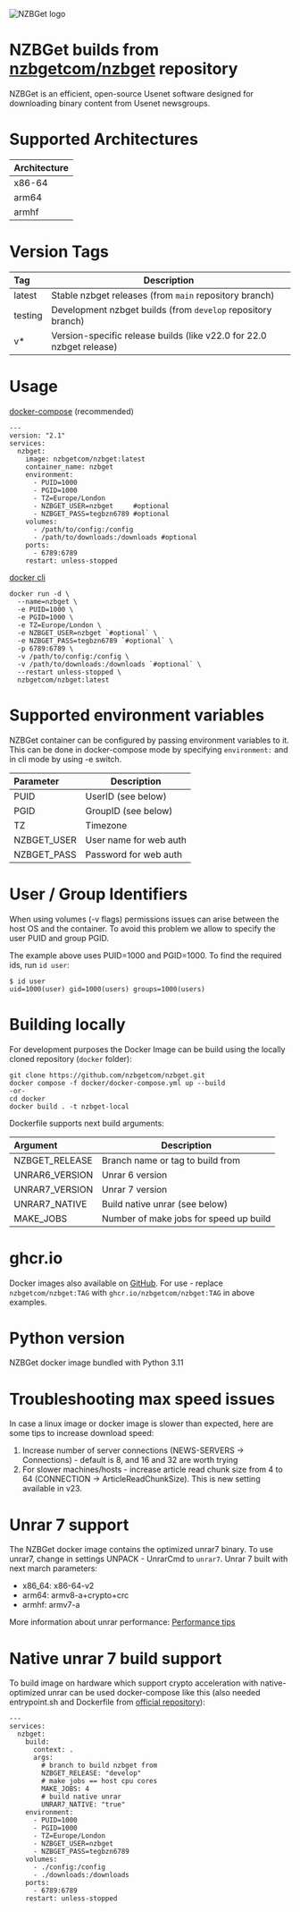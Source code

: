 ![NZBGet logo](https://nzbget.com/img/logo.svg)

# NZBGet builds from [nzbgetcom/nzbget](https://github.com/nzbgetcom/nzbget) repository

NZBGet is an efficient, open-source Usenet software designed for downloading binary content from Usenet newsgroups.

# Supported Architectures

| Architecture 
|:-
| x86-64       
| arm64        
| armhf        

# Version Tags

| Tag          | Description
|:-------------|-
| latest       | Stable nzbget releases (from `main` repository branch)
| testing      | Development nzbget builds (from `develop` repository branch)
| v*           | Version-specific release builds (like v22.0 for 22.0 nzbget release)

# Usage

[docker-compose](https://docs.docker.com/compose/) (recommended)
```
---
version: "2.1"
services:
  nzbget:
    image: nzbgetcom/nzbget:latest
    container_name: nzbget
    environment:
      - PUID=1000
      - PGID=1000
      - TZ=Europe/London
      - NZBGET_USER=nzbget     #optional
      - NZBGET_PASS=tegbzn6789 #optional
    volumes:
      - /path/to/config:/config
      - /path/to/downloads:/downloads #optional
    ports:
      - 6789:6789
    restart: unless-stopped
```

[docker cli](https://docs.docker.com/engine/reference/commandline/cli/)
```
docker run -d \
  --name=nzbget \
  -e PUID=1000 \
  -e PGID=1000 \
  -e TZ=Europe/London \
  -e NZBGET_USER=nzbget `#optional` \
  -e NZBGET_PASS=tegbzn6789 `#optional` \
  -p 6789:6789 \
  -v /path/to/config:/config \
  -v /path/to/downloads:/downloads `#optional` \
  --restart unless-stopped \
  nzbgetcom/nzbget:latest
```

# Supported environment variables

NZBGet container can be configured by passing environment variables to it. This can be done in docker-compose mode by specifying `environment:` and in cli mode by using -e switch.

| Parameter	  | Description
|:------------|-
| PUID        | UserID (see below)
| PGID        | GroupID (see below)
| TZ          | Timezone
| NZBGET_USER | User name for web auth
| NZBGET_PASS | Password for web auth

# User / Group Identifiers

When using volumes (-v flags) permissions issues can arise between the host OS and the container. To avoid this problem we allow to specify the user PUID and group PGID.

The example above uses PUID=1000 and PGID=1000. To find the required ids, run `id user`:
```
$ id user
uid=1000(user) gid=1000(users) groups=1000(users)
```

# Building locally

For development purposes the Docker Image can be build using the locally cloned repository (`docker` folder): 

```
git clone https://github.com/nzbgetcom/nzbget.git
docker compose -f docker/docker-compose.yml up --build
-or-
cd docker
docker build . -t nzbget-local
```

Dockerfile supports next build arguments:

| Argument	      | Description
|:----------------|-
| NZBGET_RELEASE  | Branch name or tag to build from
| UNRAR6_VERSION  | Unrar 6 version
| UNRAR7_VERSION  | Unrar 7 version
| UNRAR7_NATIVE   | Build native unrar (see below)
| MAKE_JOBS       | Number of make jobs for speed up build

# ghcr.io

Docker images also available on [GitHub](https://github.com/nzbgetcom/nzbget/pkgs/container/nzbget). For use - replace `nzbgetcom/nzbget:TAG` with `ghcr.io/nzbgetcom/nzbget:TAG` in above examples.

# Python version

NZBGet docker image bundled with Python 3.11

# Troubleshooting max speed issues

In case a linux image or docker image is slower than expected, here are some tips to increase download speed:

1. Increase number of server connections (NEWS-SERVERS -> Connections) - default is 8, and 16 and 32 are worth trying
2. For slower machines/hosts - increase article read chunk size from 4 to 64 (CONNECTION -> ArticleReadChunkSize). This is new setting available in v23.

# Unrar 7 support

The NZBGet docker image contains the optimized unrar7 binary. To use unrar7, change in settings UNPACK - UnrarCmd to `unrar7`.
Unrar 7 built with next march parameters:

- x86_64: x86-64-v2
- arm64:  armv8-a+crypto+crc
- armhf:  armv7-a

More information about unrar performance: [Performance tips](https://github.com/nzbgetcom/nzbget/blob/develop/docs/PERFORMANCE.md#unrar)

# Native unrar 7 build support

To build image on hardware which support crypto acceleration with native-optimized unrar can be used docker-compose like this (also needed entrypoint.sh and Dockerfile from [official repository](https://github.com/nzbgetcom/nzbget/tree/develop/docker)):


```
---
services:
  nzbget:
    build:
      context: .
      args:
        # branch to build nzbget from
        NZBGET_RELEASE: "develop"
        # make jobs == host cpu cores
        MAKE_JOBS: 4
        # build native unrar
        UNRAR7_NATIVE: "true"
    environment:
      - PUID=1000
      - PGID=1000
      - TZ=Europe/London
      - NZBGET_USER=nzbget
      - NZBGET_PASS=tegbzn6789
    volumes:
      - ./config:/config
      - ./downloads:/downloads
    ports:
      - 6789:6789
    restart: unless-stopped
```
